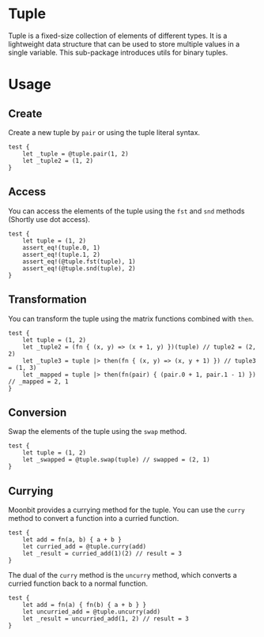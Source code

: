 # Tuple

Tuple is a fixed-size collection of elements of different types. It is a lightweight data structure that can be used to store multiple values in a single variable. This sub-package introduces utils for binary tuples.

# Usage

## Create

Create a new tuple by `pair` or using the tuple literal syntax.

```moonbit
test {
    let _tuple = @tuple.pair(1, 2)
    let _tuple2 = (1, 2)
}
```

## Access

You can access the elements of the tuple using the `fst` and `snd` methods (Shortly use dot access).

```moonbit
test {
    let tuple = (1, 2)
    assert_eq!(tuple.0, 1)
    assert_eq!(tuple.1, 2)
    assert_eq!(@tuple.fst(tuple), 1)
    assert_eq!(@tuple.snd(tuple), 2)
}
```

## Transformation

You can transform the tuple using the matrix functions combined with `then`.

```moonbit  
test {
    let tuple = (1, 2)
    let _tuple2 = (fn { (x, y) => (x + 1, y) })(tuple) // tuple2 = (2, 2)
    let _tuple3 = tuple |> then(fn { (x, y) => (x, y + 1) }) // tuple3 = (1, 3)
    let _mapped = tuple |> then(fn(pair) { (pair.0 + 1, pair.1 - 1) }) // _mapped = 2, 1
}
```

## Conversion
Swap the elements of the tuple using the `swap` method.

```moonbit
test {
    let tuple = (1, 2)
    let _swapped = @tuple.swap(tuple) // swapped = (2, 1)
}
```

## Currying
Moonbit provides a currying method for the tuple. You can use the `curry` method to convert a function into a curried function.

```moonbit
test {
    let add = fn(a, b) { a + b }
    let curried_add = @tuple.curry(add)
    let _result = curried_add(1)(2) // result = 3
}
```

The dual of the `curry` method is the `uncurry` method, which converts a curried function back to a normal function.

```moonbit
test {
    let add = fn(a) { fn(b) { a + b } }
    let uncurried_add = @tuple.uncurry(add)
    let _result = uncurried_add(1, 2) // result = 3
}
```

